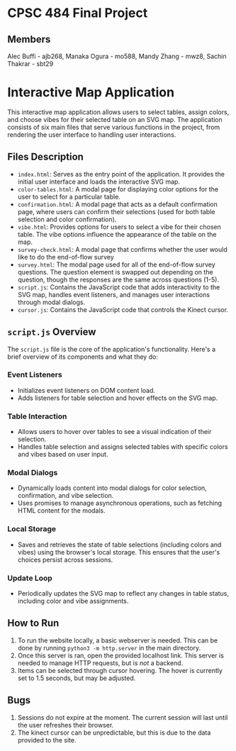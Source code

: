 # CPSC 484 Final Project

## Members
Alec Buffi - ajb268,
Manaka Ogura - mo588,
Mandy Zhang - mwz8,
Sachin Thakrar - sbt29

# Interactive Map Application

This interactive map application allows users to select tables, assign colors, and choose vibes for their selected table on an SVG map. The application consists of six main files that serve various functions in the project, from rendering the user interface to handling user interactions.

## Files Description

- `index.html`: Serves as the entry point of the application. It provides the initial user interface and loads the interactive SVG map.
- `color-tables.html`: A modal page for displaying color options for the user to select for a particular table.
- `confirmation.html`: A modal page that acts as a default confirmation page, where users can confirm their selections (used for both table selection and color confirmation).
- `vibe.html`: Provides options for users to select a vibe for their chosen table. The vibe options influence the appearance of the table on the map.
- `survey-check.html`: A modal page that confirms whether the user would like to do the end-of-flow survey
- `survey.html`: The modal page used for all of the end-of-flow survey questions. The question element is swapped out depending on the question, though the responses are the same across questions (1-5).
- `script.js`: Contains the JavaScript code that adds interactivity to the SVG map, handles event listeners, and manages user interactions through modal dialogs.
- `cursor.js`: Contains the JavaScript code that controls the Kinect cursor. 

## `script.js` Overview

The `script.js` file is the core of the application's functionality. Here's a brief overview of its components and what they do:

### Event Listeners

- Initializes event listeners on DOM content load.
- Adds listeners for table selection and hover effects on the SVG map.

### Table Interaction

- Allows users to hover over tables to see a visual indication of their selection.
- Handles table selection and assigns selected tables with specific colors and vibes based on user input.

### Modal Dialogs

- Dynamically loads content into modal dialogs for color selection, confirmation, and vibe selection.
- Uses promises to manage asynchronous operations, such as fetching HTML content for the modals.

### Local Storage

- Saves and retrieves the state of table selections (including colors and vibes) using the browser's local storage. This ensures that the user's choices persist across sessions.

### Update Loop

- Periodically updates the SVG map to reflect any changes in table status, including color and vibe assignments.

## How to Run

1. To run the website locally, a basic webserver is needed. This can be done by running `python3 -m http.server` in the main directory.
2. Once this server is ran, open the provided localhost link. This server is needed to manage HTTP requests, but is _not_ a backend.
3. Items can be selected through cursor hovering. The hover is currently set to 1.5 seconds, but may be adjusted. 

## Bugs
1. Sessions do not expire at the moment. The current session will last until the user refreshes their browser.
2. The kinect cursor can be unpredictable, but this is due to the data provided to the site.
